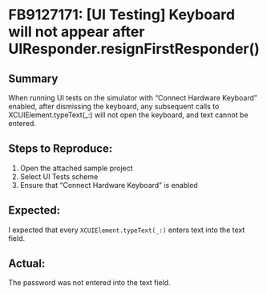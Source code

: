 # FB9127171: [UI Testing] Keyboard will not appear after UIResponder.resignFirstResponder()

## Summary

When running UI tests on the simulator with “Connect Hardware Keyboard” enabled, after dismissing the keyboard, any subsequent calls to XCUIElement.typeText(_:) will not open the keyboard, and text cannot be entered.

## Steps to Reproduce:

1. Open the attached sample project
2. Select UI Tests scheme
3. Ensure that “Connect Hardware Keyboard” is enabled

## Expected:

I expected that every `XCUIElement.typeText(_:)` enters text into the text field.

## Actual:

The password was not entered into the text field.
